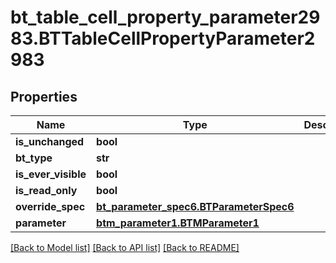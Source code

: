 # bt_table_cell_property_parameter2983.BTTableCellPropertyParameter2983

## Properties
Name | Type | Description | Notes
------------ | ------------- | ------------- | -------------
**is_unchanged** | **bool** |  | [optional] 
**bt_type** | **str** |  | [optional] 
**is_ever_visible** | **bool** |  | [optional] 
**is_read_only** | **bool** |  | [optional] 
**override_spec** | [**bt_parameter_spec6.BTParameterSpec6**](BTParameterSpec6.md) |  | [optional] 
**parameter** | [**btm_parameter1.BTMParameter1**](BTMParameter1.md) |  | [optional] 

[[Back to Model list]](../README.md#documentation-for-models) [[Back to API list]](../README.md#documentation-for-api-endpoints) [[Back to README]](../README.md)


